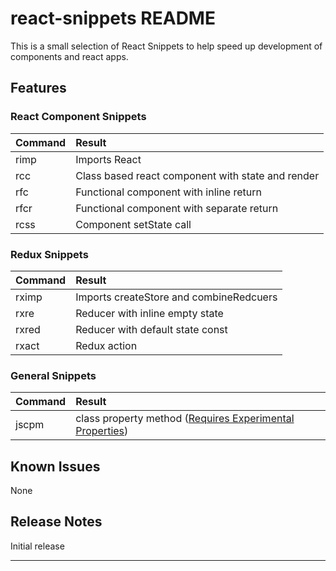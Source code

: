 # react-snippets README

This is a small selection of React Snippets to help speed up development of components and react apps.

## Features

### React Component Snippets

| Command | Result                                                      |
|:--------|:------------------------------------------------------------|
| rimp    | Imports React                                               |
| rcc     | Class based react component with state and render           |
| rfc     | Functional component with inline return                     |
| rfcr    | Functional component with separate return                   |
| rcss    | Component setState call                                     |

### Redux Snippets

| Command | Result                                                      |
|:--------|:------------------------------------------------------------|
| rximp   | Imports createStore and combineRedcuers                     |
| rxre    | Reducer with inline empty state                             |
| rxred   | Reducer with default state const                            |
| rxact   | Redux action                                                |

### General Snippets

| Command | Result                                                                |
|:--------|:----------------------------------------------------------------------|
| jscpm   | class property method ([Requires Experimental Properties](https://babeljs.io/docs/plugins/transform-class-properties/)) |

## Known Issues

None

## Release Notes

Initial release

-----------------------------------------------------------------------------------------------------------
